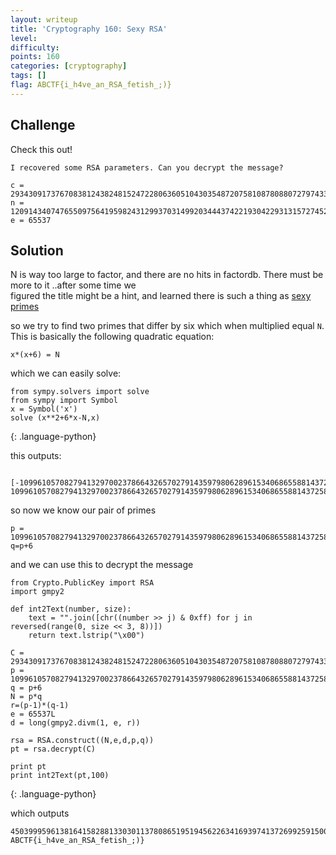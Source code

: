 ```yaml
---
layout: writeup
title: 'Cryptography 160: Sexy RSA'
level:
difficulty:
points: 160
categories: [cryptography]
tags: []
flag: ABCTF{i_h4ve_an_RSA_fetish_;)}
---
```

## Challenge

Check this out!

    I recovered some RSA parameters. Can you decrypt the message?
    
    c = 293430917376708381243824815247228063605104303548720758108780880727974339086036691092136736806182713047603694090694712685069524383098129303183298249981051498714383399595430658107400768559066065231114145553134453396428041946588586604081230659780431638898871362957635105901091871385165354213544323931410599944377781013715195511539451275610913318909140275602013631077670399937733517949344579963174235423101450272762052806595645694091546721802246723616268373048438591
    n = 1209143407476550975641959824312993703149920344437422193042293131572745298662696284279928622412441255652391493241414170537319784298367821654726781089600780498369402167443363862621886943970468819656731959468058528787895569936536904387979815183897568006750131879851263753496120098205966442010445601534305483783759226510120860633770814540166419495817666312474484061885435295870436055727722073738662516644186716532891328742452198364825809508602208516407566578212780807
    e = 65537

## Solution

N is way too large to factor, and there are no hits in factordb. There
must be more to it ..after some time we  
figured the title might be a hint, and learned there is such a thing as
[sexy primes][1]

so we try to find two primes that differ by six which when multiplied
equal `N`. This is basically the following quadratic equation:

    x*(x+6) = N

which we can easily solve:

    from sympy.solvers import solve
    from sympy import Symbol
    x = Symbol('x')
    solve (x**2+6*x-N,x)
{: .language-python}

this outputs:

     [-1099610570827941329700237866432657027914359798062896153406865588143725813368448278118977438921370935678732434831141304899886705498243884638860011461262640420256594271701812607875254999146529955445651530660964259381322198377196122399, 1099610570827941329700237866432657027914359798062896153406865588143725813368448278118977438921370935678732434831141304899886705498243884638860011461262640420256594271701812607875254999146529955445651530660964259381322198377196122393]

so now we know our pair of primes

    p = 1099610570827941329700237866432657027914359798062896153406865588143725813368448278118977438921370935678732434831141304899886705498243884638860011461262640420256594271701812607875254999146529955445651530660964259381322198377196122393
    q=p+6

and we can use this to decrypt the message

    from Crypto.PublicKey import RSA
    import gmpy2
    
    def int2Text(number, size):
        text = "".join([chr((number >> j) & 0xff) for j in reversed(range(0, size << 3, 8))])
        return text.lstrip("\x00")
    
    C = 293430917376708381243824815247228063605104303548720758108780880727974339086036691092136736806182713047603694090694712685069524383098129303183298249981051498714383399595430658107400768559066065231114145553134453396428041946588586604081230659780431638898871362957635105901091871385165354213544323931410599944377781013715195511539451275610913318909140275602013631077670399937733517949344579963174235423101450272762052806595645694091546721802246723616268373048438591
    p = 1099610570827941329700237866432657027914359798062896153406865588143725813368448278118977438921370935678732434831141304899886705498243884638860011461262640420256594271701812607875254999146529955445651530660964259381322198377196122393L
    q = p+6
    N = p*q
    r=(p-1)*(q-1)
    e = 65537L
    d = long(gmpy2.divm(1, e, r))
    
    rsa = RSA.construct((N,e,d,p,q))
    pt = rsa.decrypt(C)
    
    print pt
    print int2Text(pt,100)
{: .language-python}

which outputs

    450399959613816415828813303011378086519519456226341693974137269925915005
    ABCTF{i_h4ve_an_RSA_fetish_;)}



[1]: https://en.wikipedia.org/wiki/Sexy_prime